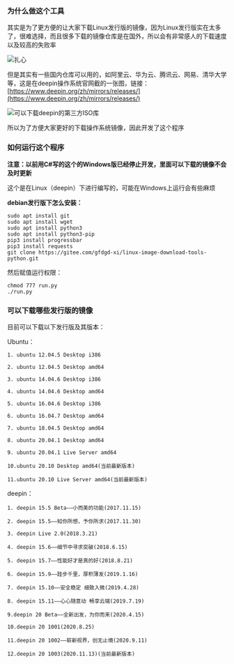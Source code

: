 ### 为什么做这个工具
其实是为了更方便的让大家下载Linux发行版的镜像，因为Linux发行版实在太多了，很难选择，而且很多下载的镜像仓库是在国外，所以会有非常感人的下载速度以及较高的失败率

![扎心](https://bbs.deepin.org/assets/image/raccoon/[sad].gif "在这里输入图片标题")

但是其实有一些国内仓库可以用的，如阿里云、华为云、腾讯云、网易、清华大学等，这是在deepin操作系统官网截的一张图，链接：[https://www.deepin.org/zh/mirrors/releases/](https://www.deepin.org/zh/mirrors/releases/)

![可以下载deepin的第三方ISO库](https://images.gitee.com/uploads/images/2020/1121/124520_a55e2bf0_7896131.png "屏幕截图.png")

所以为了方便大家更好的下载操作系统镜像，因此开发了这个程序

### 如何运行这个程序

 **注意：以前用C#写的这个的Windows版已经停止开发，里面可以下载的镜像不会及时更新** 

这个是在Linux（deepin）下进行编写的，可能在Windows上运行会有些麻烦

 **debian发行版下怎么安装：** 

```
sudo apt install git
sudo apt install wget
sudo apt install python3
sudo apt install python3-pip
pip3 install progressbar
pip3 install requests
git clone https://gitee.com/gfdgd-xi/linux-image-download-tools-python.git
```

然后赋值运行权限：


```
chmod 777 run.py
./run.py
```


### 可以下载哪些发行版的镜像

目前可以下载以下发行版及其版本：

Ubuntu：

    1. ubuntu 12.04.5 Desktop i386

    2. ubuntu 12.04.5 Desktop amd64

    3. ubuntu 14.04.6 Desktop i386

    4. ubuntu 14.04.6 Desktop amd64

    5. ubuntu 16.04.6 Desktop i386

    6. ubuntu 16.04.7 Desktop amd64

    7. ubuntu 18.04.5 Desktop amd64

    8. ubuntu 20.04.1 Desktop amd64

    9. ubuntu 20.04.1 Live Server amd64

    10.ubuntu 20.10 Desktop amd64(当前最新版本)

    11.ubuntu 20.10 Live Server amd64(当前最新版本)

deepin：

    1. deepin 15.5 Beta——小而美的功能(2017.11.15)

    2. deepin 15.5——知你所想，予你所求(2017.11.30)

    3. deepin Live 2.0(2018.3.21)

    4. deepin 15.6——细节中寻求突破(2018.6.15)

    5. deepin 15.7——性能好才是真的好(2018.8.21)

    6. deepin 15.9——跬步千里，厚积薄发(2019.1.16)

    7. deepin 15.10——安全稳定 细致入微(2019.4.28)

    8. deepin 15.11——心心随意动 畅享云端(2019.7.19)

    9.deepin 20 Beta——全新出发，为你而来(2020.4.15)

    10.deepin 20 1001(2020.8.25)

    11.deepin 20 1002——崭新视界，创无止境(2020.9.11)

    12.deepin 20 1003(2020.11.13)(当前最新版本)



